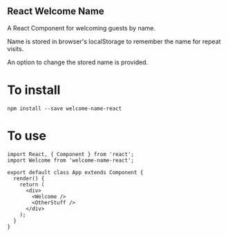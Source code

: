 ## React Welcome Name

A React Component for welcoming guests by name.

Name is stored in browser's localStorage to remember the name for repeat visits.

An option to change the stored name is provided.

# To install
`npm install --save welcome-name-react`

# To use
```
import React, { Component } from 'react';
import Welcome from 'welcome-name-react';

export default class App extends Component {
  render() {
    return (
      <div>
        <Welcome />
        <OtherStuff />
      </div>
    );
  }
}
```
